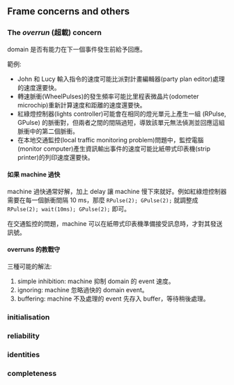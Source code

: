 ## Frame concerns and others

### The _overrun_ (超載) concern

domain 是否有能力在下一個事件發生前給予回應。

範例:

- John 和 Lucy 輸入指令的速度可能比派對計畫編輯器(party plan editor)處理的速度還要快。
- 轉速脈衝(WheelPulses)的發生頻率可能比里程表微晶片(odometer microchip)重新計算速度和距離的速度還要快。
- 紅綠燈控制器(lights controller)可能會在相同的燈光單元上產生一組 (RPulse, GPulse) 的脈衝對，但兩者之間的間隔過短，導致該單元無法偵測並回應這組脈衝中的第二個脈衝。
- 在本地交通監控(local traffic monitoring problem)問題中，監控電腦(monitor computer)產生資訊輸出事件的速度可能比紙帶式印表機(strip printer)的列印速度還要快。

#### 如果 machine 過快

machine 過快通常好解，加上 delay 讓 machine 慢下來就好。例如紅綠燈控制器需要在每一個脈衝間隔 10 ms，那麼 `RPulse(2); GPulse(2);` 就調整成 `RPulse(2); wait(10ms); GPulse(2);` 即可。

在交通監控的問題，machine 可以在紙帶式印表機準備接受訊息時，才對其發送訊號。

#### overruns 的教戰守

三種可能的解法:

1. simple inhibition: machine 抑制 domain 的 event 速度。
2. ignoring: machine 忽略過快的 domain event。
3. buffering: machine 不及處理的 event 先存入 buffer，等待稍後處理。

### initialisation

### reliability

### identities

### completeness
